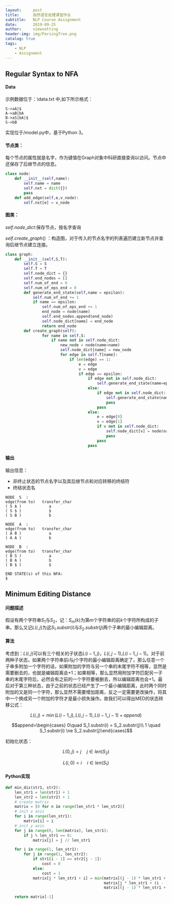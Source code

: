 ```yaml
---
layout:     post
title:      自然语言处理课堂作业
subtitle:   NLP Course Assignment
date:       2019-09-25
author:     viewsetting
header-img: img/ParsingTree.png
catalog: true
tags:
	- NLP
	- Assignment
---
```


## Regular Syntax to NFA

#### Data

示例数据位于：\data.txt 中,如下所示格式：

```
S->aA|$
A->aB|bA
B->aS|bA|$
S->bB
```

实现位于/model.py中，基于Python 3。

#### 节点类：

每个节点的属性就是名字，作为键值在Graph对象中科研直接查询以访问。节点中还保存了后继节点的信息。

```python
class node:
    def __init__(self,name):
        self.name = name
        self.nxt = dict({})
        pass
    def add_edge(self,e,v_node):
        self.nxt[e] = v_node
```

#### 图类：

$self.node\_dict$:保存节点，按名字查询

$self.create\_graph()$ ：构造图，对于传入的节点名字的列表遍历建立新节点并查询后继节点建立连接。

```python
class graph:    
    def __init__(self,S,T):        
        self.S = S        
        self.T = T              
        self.node_dict = {}        
        self.end_nodes = []        
        self.num_of_end = 0        
        self.num_of_eps_end = 0    
        def generate_end_state(self,name = epsilon):        
            self.num_of_end += 1        
            if name == epsilon:            
                self.num_of_eps_end += 1        
                end_node = node(name)        
                self.end_nodes.append(end_node)        
                self.node_dict[name] = end_node        
                return end_node    
        def create_graph(self):        
                for name in self.S:            
                    if name not in self.node_dict:                
                        new_node = node(name=name)                
                        self.node_dict[name] = new_node            
                        for edge in self.T[name]:                
                            if len(edge) == 1:                    
                                e = edge                    
                                v = edge                   
                                if edge == epsilon:                        
                                    if edge not in self.node_dict:                       
                                        self.generate_end_state(name=epsilon)                    
                                    else:                        
                                        if edge not in self.node_dict:                   
                                            self.generate_end_state(name=edge)           
                                            pass                    
                                        pass                
                                    else:                    
                                        e = edge[0]                    
                                        v = edge[1]                    
                                        if v not in self.node_dict:                       
                                            self.node_dict[v] = node(name=v)             
                                            pass                    
                                        pass                        
                                    pass
```

#### 输出

输出信息：

- 非终止状态的节点名字以及其后继节点和对应转移的终结符
- 终结状态名

```
NODE  S  :
edge(from to)   transfer_char
( S A )            a
( S $ )            $
( S B )            b

NODE  A  :
edge(from to)   transfer_char
( A B )            a
( A A )            b

NODE  B  :
edge(from to)   transfer_char
( B S )            a
( B A )            b
( B $ )            $

END STATE(s) of this NFA:
$
```

## Minimum Editing Distance

#### 问题描述

假设有两个字符串$S_1$与$S_2$，记：$S_m(k)$为第$m$个字符串的前$k$个字符所构成的子串。那么又记$L(i,j)$为这$S_1.substr(i)$与$S_2.substr(j)$两个子串的最小编辑距离。

#### 算法

考虑到：$L(i,j)$可以有三个相关的子状态$L(i-1,j)$，$L(i,j-1)$,$L(i-1,j-1)$。对于前两种子状态，如果两个字符串前$i$与$j$个字符的最小编辑距离确定了，那么任意一个子串多附加一个字符的话，如果附加的字符与另一个串的末尾字符不相等，显然是需要删去的，也就是编辑距离会+1；如果相等，那么显然用附加字符匹配另一子串的末尾字符后，必然会有之前的一个字符要被删去，所以编辑距离也会+1。最后对于第三种状态，由于之前的状态已经产生了一个最小编辑距离，此时两个同时附加的又是同一个字符，那么显然不需要增加距离，反之一定需要更改操作，将其中一个换成另一个附加的字符才是最小损失操作。故我们可以得出MED的状态转移公式：

$$L(i,j) =\min(L(i-1,j),L(i,j-1),L(i-1,j-1)+append) $$

$$append=\begin{cases} 0\quad S_1.substr(i) = S_2.substr(j)\\ 1 \quad S_1.substr(i) \ne S_2.substr(j)\end{cases}$$

初始化状态：

$$L(0,j) = j \quad j \in len(S_2)$$

$$L(i,0) = i\quad i \in len(S_1)$$

#### Python实现

```python
def min_dis(str1, str2):
    len_str1 = len(str1) + 1
    len_str2 = len(str2) + 1
    # create matrix
    matrix = [0 for n in range(len_str1 * len_str2)]
    # init x axis
    for i in range(len_str1):
        matrix[i] = i
    # init y axis
    for j in range(0, len(matrix), len_str1):
        if j % len_str1 == 0:
            matrix[j] = j // len_str1

    for i in range(1, len_str1):
        for j in range(1, len_str2):
            if str1[i - 1] == str2[j - 1]:
                cost = 0
            else:
                cost = 1
            matrix[j * len_str1 + i] = min(matrix[(j - 1) * len_str1 + i] + 1,
                                           matrix[j * len_str1 + (i - 1)] + 1,
                                           matrix[(j - 1) * len_str1 + (i - 1)] + cost)

    return matrix[-1]
```



